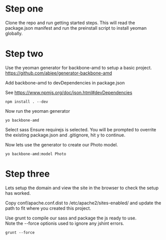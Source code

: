 # Step one
Clone the repo and run getting started steps.
This will read the package.json manifest and run the preinstall script to install yeoman globally.

# Step two
Use the yeoman generator for backbone-amd to setup a basic project.
https://github.com/abiee/generator-backbone-amd

Add backbone-amd to devDependencies in package.json

See https://www.npmjs.org/doc/json.html#devDependencies

    npm install . --dev

Now run the yeoman generator

    yo backbone-amd

Select sass
Ensure requirejs is selected.
You will be prompted to overrite the existing package.json and .gitignore, hit y to continue.

Now lets use the generator to create our Photo model.

    yo backbone-amd:model Photo


# Step three

Lets setup the domain and view the site in the browser to check the setup has worked.

Copy conf/apache.conf.dist to /etc/apache2/sites-enabled/ and update the path to fit where you created this project.


Use grunt to compile our sass and package the js ready to use.  
Note the --force optionis used to ignore any jshint errors.

    grunt --force
